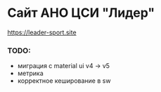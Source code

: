 # Сайт АНО ЦСИ "Лидер"

https://leader-sport.site


### TODO: 
- миграция с material ui v4 -> v5
- метрика
- корректное кеширование в sw

